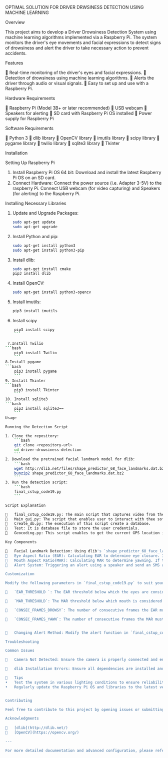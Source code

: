 OPTIMAL SOLUTION FOR DRIVER DRWSINESS DETECTION USING MACHINE LEARNING



Overview

This project aims to develop a Driver Drowsiness Detection System using machine learning algorithms implemented via a Raspberry Pi. The system monitors the driver's eye movements and facial expressions to detect signs of drowsiness and alert the driver to take necessary action to prevent accidents.

Features

	Real-time monitoring of the driver's eyes and facial expressions.
	Detection of drowsiness using machine learning algorithms.
	Alerts the driver through audio or visual signals.
	Easy to set up and use with a Raspberry Pi.

Hardware Requirements

	Raspberry Pi (Model 3B+ or later recommended)
	USB webcam
	Speakers for alerting
	SD card with Raspberry Pi OS installed
	Power supply for Raspberry Pi

Software Requirements

	Python 3
	dlib library
	OpenCV library
	imutils library
	scipy library
	pygame library
	twilio library
	sqlite3 library
	Tkinter

Installation

Setting Up Raspberry Pi

1. Install Raspberry Pi OS 64 bit: Download and install the latest Raspberry Pi OS on an SD card.
2. Connect Hardware: Connect the power source (i.e.  Adapter 3-5V) to the raspberry Pi. Connect USB webcam (for video capturing) and Speakers (for alerting) to the Raspberry Pi.

Installing Necessary Libraries

1. Update and Upgrade Packages:
    ```bash
    sudo apt-get update
    sudo apt-get upgrade
    ```
2. Install Python and pip:
    ```bash
    sudo apt-get install python3
    sudo apt-get install python3-pip
    ```
3. Install dlib:
    ```bash
    sudo apt-get install cmake
    pip3 install dlib
    ```
4. Install OpenCV:
    ```bash
    sudo apt-get install python3-opencv
    ```
5. Install imutils:
    ```bash
    pip3 install imutils 
    ```
6. Install scipy
 
```bash
    pip3 install scipy
    ```

 7.Install Twilio
```bash
    pip3 install Twilio 
    ```
8.Install pygame
```bash
    pip3 install pygame 
    ```
9. Install Tkinter
```bash
    pip3 install Tkinter 
    ```
10. Install sqlite3
```bash
    pip3 install sqlite3¬¬
    ```
Usage

Running the Detection Script

1. Clone the repository:
    ```bash
    git clone <repository-url>
    cd driver-drowsiness-detection
    ```
2. Download the pretrained facial landmark model for dlib:
    ```bash
    wget http://dlib.net/files/shape_predictor_68_face_landmarks.dat.bz2
    bunzip2 shape_predictor_68_face_landmarks.dat.bz2
    ```
3. Run the detection script:
    ```bash
    final_cstup_code19.py
    ```

Script Explanation

	final_cstup_code19.py: The main script that captures video from the camera, processes each frame to detect facial landmarks, and determines if the driver is drowsy based on eye aspect ratio (EAR).
	Main_gui.py: The script that enables user to interact with thee software via graphical user interface It enables user to change the twilio credentials.
	Create_db.py: The execution of this script create a database.
	Test: It is database file to store the user credentials.
	Geocoding.py: This script enables to get the current GPS location it the form of longitude and latitude coordinates.

Key Components

	Facial Landmark Detection: Using dlib's `shape_predictor_68_face_landmarks.dat` model to detect facial landmarks.
	Eye Aspect Ratio (EAR): Calculating EAR to determine eye closure. If the EAR is below a certain threshold for a predefined number of frames, the driver is considered drowsy.
	Mouth Aspect Ratio(MAR): Calculating MAR to determine yawning. If the MAR is below certain threshold, then driver is considered drowsy.
	Alert System: Triggering an alert using a speaker and send an SMS along with location if drowsiness is detected.

Customization

Modify the following parameters in `final_cstup_code19.py` to suit your needs:

	`EAR_THRESHOLD `: The EAR threshold below which the eyes are considered closed.

	`MAR_THRESHOLD`: The MAR threshold below which mouth is considered Yawning.

	`CONSEC_FRAMES_DROWSY`: The number of consecutive frames the EAR must be below the threshold to trigger an alert.

	`CONSEC_FRAMES_YAWN`: The number of consecutive frames the MAR must be below the threshold to trigger an alert. 


	Changing Alert Method: Modify the alert function in `final_cstup_code19.py` to change how the driver is alerted (e.g., using a different sound or alerting through some other means).

Troubleshooting

Common Issues

	Camera Not Detected: Ensure the camera is properly connected and enabled in the Raspberry Pi configuration settings.

	dlib Installation Errors: Ensure all dependencies are installed and you have enough memory to compile dlib.

	Tips
•	Test the system in various lighting conditions to ensure reliability.
•	Regularly update the Raspberry Pi OS and libraries to the latest versions.


Contributing

Feel free to contribute to this project by opening issues or submitting pull requests on the       repository.

Acknowledgments
 
	[dlib](http://dlib.net/)
	[OpenCV](https://opencv.org/)

---

For more detailed documentation and advanced configuration, please refer to the project's GitHub repository.
